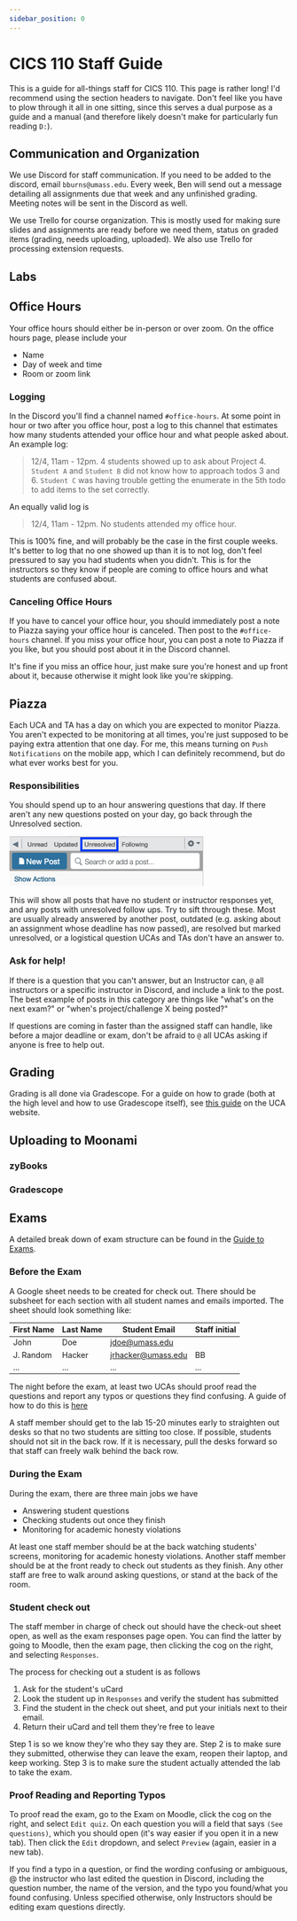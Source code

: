 ```yaml
---
sidebar_position: 0
---
```


# CICS 110 Staff Guide
This is a guide for all-things staff for CICS 110. This page is rather long! I'd recommend using the section headers to navigate. Don't feel like you have to plow through it all in one sitting, since this serves a dual purpose as a guide and a manual (and therefore likely doesn't make for particularly fun reading `D:`).

## Communication and Organization
We use Discord for staff communication. If you need to be added to the discord, email `bburns@umass.edu`.
Every week, Ben will send out a message detailing all assignments due that week and any unfinished grading. Meeting notes will be sent in the Discord as well. 

We use Trello for course organization. This is mostly used for making sure slides and assignments are ready before we need them, status on graded items (grading, needs uploading, uploaded). We also use Trello for processing extension requests.

## Labs

## Office Hours
Your office hours should either be in-person or over zoom. On the office hours page, please include your 
- Name
- Day of week and time
- Room or zoom link

### Logging
In the Discord you'll find a channel named `#office-hours`. At some point in hour or two after you office hour, post a log to this channel that estimates how many students attended your office hour and what people asked about. An example log: 

> 12/4, 11am - 12pm.
> 4 students showed up to ask about Project 4. `Student A` and `Student B` did not know how to approach todos 3 and 6. `Student C` was having trouble getting the enumerate in the 5th todo to add items to the set correctly. 

An equally valid log is 

> 12/4, 11am - 12pm. No students attended my office hour.

This is 100% fine, and will probably be the case in the first couple weeks. It's better to log that no one showed up than it is to not log, don't feel pressured to say you had students when you didn't. This is for the instructors so they know if people are coming to office hours and what students are confused about. 

### Canceling Office Hours
If you have to cancel your office hour, you should immediately post a note to Piazza saying your office hour is canceled. Then post to the `#office-hours` channel. If you miss your office hour, you can post a note to Piazza if you like, but you should post about it in the Discord channel. 

It's fine if you miss an office hour, just make sure you're honest and up front about it, because otherwise it might look like you're skipping.

## Piazza
Each UCA and TA has a day on which you are expected to monitor Piazza. You aren't expected to be monitoring at all times, you're just supposed to be paying extra attention that one day. For me, this means turning on `Push Notifications` on the mobile app, which I can definitely recommend, but do what ever works best for you. 

### Responsibilities
You should spend up to an hour answering questions that day. If there aren't any new questions posted on your day, go back through the Unresolved section.

![Unresolved](./unresolved.png)

This will show all posts that have no student or instructor responses yet, and any posts with unresolved follow ups. Try to sift through these. Most are usually already answered by another post, outdated (e.g. asking about an assignment whose deadline has now passed), are resolved but marked unresolved, or a logistical question UCAs and TAs don't have an answer to.

### Ask for help!
If there is a question that you can't answer, but an Instructor can, `@` all instructors or a specific instructor in Discord, and include a link to the post. 
The best example of posts in this category are things like "what's on the next exam?" or "when's project/challenge X being posted?"

If questions are coming in faster than the assigned staff can handle, like before a major deadline or exam, don't be afraid to `@` all UCAs asking if anyone is free to help out.

## Grading
Grading is all done via Gradescope. For a guide on how to grade (both at the high level and how to use Gradescope itself), 
see [this guide](https://groups.cs.umass.edu/uca/uca-training-grading-on-gradescope/) on the UCA website. 

 
## Uploading to Moonami
### zyBooks
### Gradescope

## Exams
A detailed break down of exam structure can be found in the [Guide to Exams](./exams).

### Before the Exam
A Google sheet needs to be created for check out. There should be subsheet for each section with all student names and emails imported. The sheet should look something like:

| First Name | Last Name | Student Email | Staff initial |
| --- | --- | --- |--- |
| John | Doe | jdoe@umass.edu | | 
| J. Random | Hacker | jrhacker@umass.edu | BB |
|...|...|...|...|

The night before the exam, at least two UCAs should proof read the questions and report any typos or questions they find confusing. A guide of how to do this is [here](#proof-reading-and-reporting-typos)

A staff member should get to the lab 15-20 minutes early to straighten out desks so that no two students are sitting too close.
If possible, students should not sit in the back row. If it is necessary, pull the desks forward so that staff can freely walk behind the back row.

### During the Exam
During the exam, there are three main jobs we have 
- Answering student questions
- Checking students out once they finish
- Monitoring for academic honesty violations

At least one staff member should be at the back watching students' screens, monitoring for academic honesty violations. Another staff member should be at the front ready to check out students as they finish. Any other staff are free to walk around asking questions, or stand at the back of the room.

### Student check out
The staff member in charge of check out should have the check-out sheet open, as well as the exam responses page open. You can find the latter by going to Moodle, then the exam page, then clicking the cog on the right, and selecting `Responses`.

The process for checking out a student is as follows
1. Ask for the student's uCard
2. Look the student up in `Responses` and verify the student has submitted
3. Find the student in the check out sheet, and put your initials next to their email. 
4. Return their uCard and tell them they're free to leave

Step 1 is so we know they're who they say they are. Step 2 is to make sure they submitted, otherwise they can leave the exam, reopen their laptop, and keep working. Step 3 is to make sure the student actually attended the lab to take the exam.

### Proof Reading and Reporting Typos
To proof read the exam, go to the Exam on Moodle, click the cog on the right, and select `Edit quiz`. On each question you will a field that says `(See questions)`, which you should open (it's way easier if you open it in a new tab). Then click the `Edit` dropdown, and select `Preview` (again, easier in a new tab).

If you find a typo in a question, or find the wording confusing or ambiguous, @ the instructor who last edited the question in Discord, including the question number, the name of the version, and the typo you found/what you found confusing. Unless specified otherwise, only Instructors should be editing exam questions directly. 
